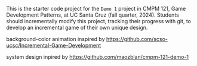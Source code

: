 This is the starter code project for the `Demo 1` project in CMPM 121, Game Development Patterns, at UC Santa Cruz (fall quarter, 2024). Students should incrementally modify this project, tracking their progress with git, to develop an incremental game of their own unique design.

background-color animation inspired by https://github.com/scso-ucsc/Incremental-Game-Development

system design inpired by https://github.com/maozblan/cmpm-121-demo-1

